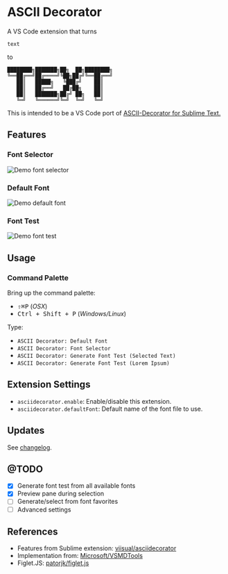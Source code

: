 # ASCII Decorator

A VS Code extension that turns

```
text
```

to 

```
████████╗███████╗██╗  ██╗████████╗
╚══██╔══╝██╔════╝╚██╗██╔╝╚══██╔══╝
   ██║   █████╗   ╚███╔╝    ██║   
   ██║   ██╔══╝   ██╔██╗    ██║   
   ██║   ███████╗██╔╝ ██╗   ██║   
   ╚═╝   ╚══════╝╚═╝  ╚═╝   ╚═╝   
```

This is intended to be a VS Code port of [ASCII-Decorator for Sublime Text.](https://github.com/viisual/ASCII-Decorator)

## Features

### Font Selector

![Demo font selector](images/demo-font-select.gif)

### Default Font

![Demo default font](images/demo-default-font.gif)

### Font Test

![Demo font test](images/demo-font-test-lorem.gif)

## Usage

### Command Palette

Bring up the command palette:

* <kbd>⇧⌘P</kbd> (*OSX*)
* <kbd>Ctrl + Shift + P</kbd> (*Windows/Linux*)

Type:

* `ASCII Decorator: Default Font`
* `ASCII Decorator: Font Selector`
* `ASCII Decorator: Generate Font Test (Selected Text)`
* `ASCII Decorator: Generate Font Test (Lorem Ipsum)`

## Extension Settings

* `asciidecorator.enable`: Enable/disable this extension.
* `asciidecorator.defaultFont`:  Default name of the font file to use.

## Updates

See [changelog](CHANGELOG.md).

## @TODO

- [x] Generate font test from all available fonts
- [X] Preview pane during selection
- [ ] Generate/select from font favorites
- [ ] Advanced settings

## References

* Features from Sublime extension: [viisual/asciidecorator](https://github.com/viisual/ASCII-Decorator)
* Implementation from: [Microsoft/VSMDTools](https://github.com/Microsoft/vscode-MDTools)
* Figlet.JS: [patorjk/figlet.js](https://github.com/patorjk/figlet.js)
